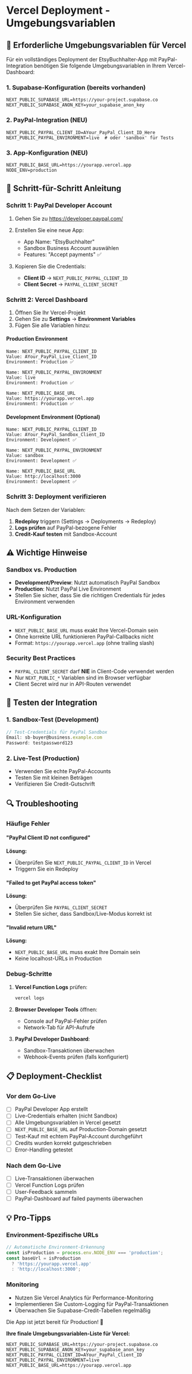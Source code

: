 # Vercel Deployment - Umgebungsvariablen

## 🚀 Erforderliche Umgebungsvariablen für Vercel

Für ein vollständiges Deployment der EtsyBuchhalter-App mit PayPal-Integration benötigen Sie folgende Umgebungsvariablen in Ihrem Vercel-Dashboard:

### 1. Supabase-Konfiguration (bereits vorhanden)
```
NEXT_PUBLIC_SUPABASE_URL=https://your-project.supabase.co
NEXT_PUBLIC_SUPABASE_ANON_KEY=your_supabase_anon_key
```

### 2. PayPal-Integration (NEU)
```
NEXT_PUBLIC_PAYPAL_CLIENT_ID=AYour_PayPal_Client_ID_Here
NEXT_PUBLIC_PAYPAL_ENVIRONMENT=live  # oder 'sandbox' für Tests
```

### 3. App-Konfiguration (NEU)
```
NEXT_PUBLIC_BASE_URL=https://yourapp.vercel.app
NODE_ENV=production
```

## 📝 Schritt-für-Schritt Anleitung

### Schritt 1: PayPal Developer Account
1. Gehen Sie zu https://developer.paypal.com/
2. Erstellen Sie eine neue App:
   - App Name: "EtsyBuchhalter"
   - Sandbox Business Account auswählen
   - Features: "Accept payments" ✅

3. Kopieren Sie die Credentials:
   - **Client ID** → `NEXT_PUBLIC_PAYPAL_CLIENT_ID`
   - **Client Secret** → `PAYPAL_CLIENT_SECRET`

### Schritt 2: Vercel Dashboard
1. Öffnen Sie Ihr Vercel-Projekt
2. Gehen Sie zu **Settings** → **Environment Variables**
3. Fügen Sie alle Variablen hinzu:

#### Production Environment
```
Name: NEXT_PUBLIC_PAYPAL_CLIENT_ID
Value: AYour_PayPal_Live_Client_ID
Environment: Production ✅

Name: NEXT_PUBLIC_PAYPAL_ENVIRONMENT
Value: live
Environment: Production ✅

Name: NEXT_PUBLIC_BASE_URL
Value: https://yourapp.vercel.app
Environment: Production ✅
```

#### Development Environment (Optional)
```
Name: NEXT_PUBLIC_PAYPAL_CLIENT_ID
Value: AYour_PayPal_Sandbox_Client_ID
Environment: Development ✅

Name: NEXT_PUBLIC_PAYPAL_ENVIRONMENT
Value: sandbox
Environment: Development ✅

Name: NEXT_PUBLIC_BASE_URL
Value: http://localhost:3000
Environment: Development ✅
```

### Schritt 3: Deployment verifizieren
Nach dem Setzen der Variablen:
1. **Redeploy** triggern (Settings → Deployments → Redeploy)
2. **Logs prüfen** auf PayPal-bezogene Fehler
3. **Credit-Kauf testen** mit Sandbox-Account

## ⚠️ Wichtige Hinweise

### Sandbox vs. Production
- **Development/Preview**: Nutzt automatisch PayPal Sandbox
- **Production**: Nutzt PayPal Live Environment
- Stellen Sie sicher, dass Sie die richtigen Credentials für jedes Environment verwenden

### URL-Konfiguration
- `NEXT_PUBLIC_BASE_URL` muss exakt Ihre Vercel-Domain sein
- Ohne korrekte URL funktionieren PayPal-Callbacks nicht
- Format: `https://yourapp.vercel.app` (ohne trailing slash)

### Security Best Practices
- `PAYPAL_CLIENT_SECRET` darf **NIE** in Client-Code verwendet werden
- Nur `NEXT_PUBLIC_*` Variablen sind im Browser verfügbar
- Client Secret wird nur in API-Routen verwendet

## 🧪 Testen der Integration

### 1. Sandbox-Test (Development)
```javascript
// Test-Credentials für PayPal Sandbox
Email: sb-buyer@business.example.com
Password: testpassword123
```

### 2. Live-Test (Production)
- Verwenden Sie echte PayPal-Accounts
- Testen Sie mit kleinen Beträgen
- Verifizieren Sie Credit-Gutschrift

## 🔍 Troubleshooting

### Häufige Fehler

#### "PayPal Client ID not configured"
**Lösung:**
- Überprüfen Sie `NEXT_PUBLIC_PAYPAL_CLIENT_ID` in Vercel
- Triggern Sie ein Redeploy

#### "Failed to get PayPal access token"  
**Lösung:**
- Überprüfen Sie `PAYPAL_CLIENT_SECRET`
- Stellen Sie sicher, dass Sandbox/Live-Modus korrekt ist

#### "Invalid return URL"
**Lösung:**
- `NEXT_PUBLIC_BASE_URL` muss exakt Ihre Domain sein
- Keine localhost-URLs in Production

### Debug-Schritte
1. **Vercel Function Logs** prüfen:
   ```bash
   vercel logs
   ```

2. **Browser Developer Tools** öffnen:
   - Console auf PayPal-Fehler prüfen
   - Network-Tab für API-Aufrufe

3. **PayPal Developer Dashboard**:
   - Sandbox-Transaktionen überwachen
   - Webhook-Events prüfen (falls konfiguriert)

## 📋 Deployment-Checklist

### Vor dem Go-Live
- [ ] PayPal Developer App erstellt
- [ ] Live-Credentials erhalten (nicht Sandbox)
- [ ] Alle Umgebungsvariablen in Vercel gesetzt
- [ ] `NEXT_PUBLIC_BASE_URL` auf Production-Domain gesetzt
- [ ] Test-Kauf mit echtem PayPal-Account durchgeführt
- [ ] Credits wurden korrekt gutgeschrieben
- [ ] Error-Handling getestet

### Nach dem Go-Live
- [ ] Live-Transaktionen überwachen
- [ ] Vercel Function Logs prüfen
- [ ] User-Feedback sammeln
- [ ] PayPal-Dashboard auf failed payments überwachen

## 💡 Pro-Tipps

### Environment-Spezifische URLs
```javascript
// Automatische Environment-Erkennung
const isProduction = process.env.NODE_ENV === 'production';
const baseUrl = isProduction 
  ? 'https://yourapp.vercel.app'
  : 'http://localhost:3000';
```

### Monitoring
- Nutzen Sie Vercel Analytics für Performance-Monitoring
- Implementieren Sie Custom-Logging für PayPal-Transaktionen
- Überwachen Sie Supabase-Credit-Tabellen regelmäßig

Die App ist jetzt bereit für Production! 🎉

**Ihre finale Umgebungsvariablen-Liste für Vercel:**
```
NEXT_PUBLIC_SUPABASE_URL=https://your-project.supabase.co
NEXT_PUBLIC_SUPABASE_ANON_KEY=your_supabase_anon_key
NEXT_PUBLIC_PAYPAL_CLIENT_ID=AYour_PayPal_Client_ID
NEXT_PUBLIC_PAYPAL_ENVIRONMENT=live
NEXT_PUBLIC_BASE_URL=https://yourapp.vercel.app
```
